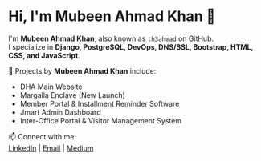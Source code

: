 # Hi, I'm Mubeen Ahmad Khan 👋

I'm **Mubeen Ahmad Khan**, also known as `th3ahmad` on GitHub.  
I specialize in **Django, PostgreSQL, DevOps, DNS/SSL, Bootstrap, HTML, CSS, and JavaScript**.  

🚀 Projects by **Mubeen Ahmad Khan** include:  
- DHA Main Website  
- Margalla Enclave (New Launch)  
- Member Portal & Installment Reminder Software  
- Jmart Admin Dashboard  
- Inter-Office Portal & Visitor Management System  

📫 Connect with me:  
[LinkedIn](https://linkedin.com/in/mubeenahmadkhan) | [Email](mailto:mubeen.icit@gmail.com) | [Medium](https://medium.com/@mubeenahmadkhan)
